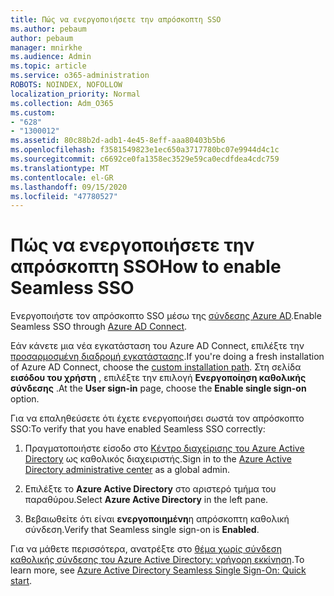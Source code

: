 ```yaml
---
title: Πώς να ενεργοποιήσετε την απρόσκοπτη SSO
ms.author: pebaum
author: pebaum
manager: mnirkhe
ms.audience: Admin
ms.topic: article
ms.service: o365-administration
ROBOTS: NOINDEX, NOFOLLOW
localization_priority: Normal
ms.collection: Adm_O365
ms.custom:
- "628"
- "1300012"
ms.assetid: 80c88b2d-adb1-4e45-8eff-aaa80403b5b6
ms.openlocfilehash: f3581549823e1ec650a3717780bc07e9944d4c1c
ms.sourcegitcommit: c6692ce0fa1358ec3529e59ca0ecdfdea4cdc759
ms.translationtype: MT
ms.contentlocale: el-GR
ms.lasthandoff: 09/15/2020
ms.locfileid: "47780527"
---
```

# <a name="how-to-enable-seamless-sso"></a><span data-ttu-id="9ddbc-102">Πώς να ενεργοποιήσετε την απρόσκοπτη SSO</span><span class="sxs-lookup"><span data-stu-id="9ddbc-102">How to enable Seamless SSO</span></span>

<span data-ttu-id="9ddbc-103">Ενεργοποιήστε τον απρόσκοπτο SSO μέσω της [σύνδεσης Azure AD](https://docs.microsoft.com/azure/active-directory/connect/active-directory-aadconnect).</span><span class="sxs-lookup"><span data-stu-id="9ddbc-103">Enable Seamless SSO through [Azure AD Connect](https://docs.microsoft.com/azure/active-directory/connect/active-directory-aadconnect).</span></span>
  
<span data-ttu-id="9ddbc-104">Εάν κάνετε μια νέα εγκατάσταση του Azure AD Connect, επιλέξτε την [προσαρμοσμένη διαδρομή εγκατάστασης](https://docs.microsoft.com/azure/active-directory/connect/active-directory-aadconnect-get-started-custom).</span><span class="sxs-lookup"><span data-stu-id="9ddbc-104">If you're doing a fresh installation of Azure AD Connect, choose the [custom installation path](https://docs.microsoft.com/azure/active-directory/connect/active-directory-aadconnect-get-started-custom).</span></span> <span data-ttu-id="9ddbc-105">Στη σελίδα **εισόδου του χρήστη** , επιλέξτε την επιλογή **Ενεργοποίηση καθολικής σύνδεσης** .</span><span class="sxs-lookup"><span data-stu-id="9ddbc-105">At the **User sign-in** page, choose the **Enable single sign-on** option.</span></span>
  
<span data-ttu-id="9ddbc-106">Για να επαληθεύσετε ότι έχετε ενεργοποιήσει σωστά τον απρόσκοπτο SSO:</span><span class="sxs-lookup"><span data-stu-id="9ddbc-106">To verify that you have enabled Seamless SSO correctly:</span></span>
  
1. <span data-ttu-id="9ddbc-107">Πραγματοποιήστε είσοδο στο [Κέντρο διαχείρισης του Azure Active Directory](https://aad.portal.azure.com) ως καθολικός διαχειριστής.</span><span class="sxs-lookup"><span data-stu-id="9ddbc-107">Sign in to the [Azure Active Directory administrative center](https://aad.portal.azure.com) as a global admin.</span></span>

2. <span data-ttu-id="9ddbc-108">Επιλέξτε το **Azure Active Directory** στο αριστερό τμήμα του παραθύρου.</span><span class="sxs-lookup"><span data-stu-id="9ddbc-108">Select **Azure Active Directory** in the left pane.</span></span>

3. <span data-ttu-id="9ddbc-109">Βεβαιωθείτε ότι είναι **ενεργοποιημένη**η απρόσκοπτη καθολική σύνδεση.</span><span class="sxs-lookup"><span data-stu-id="9ddbc-109">Verify that Seamless single sign-on is **Enabled**.</span></span>

<span data-ttu-id="9ddbc-110">Για να μάθετε περισσότερα, ανατρέξτε στο [θέμα χωρίς σύνδεση καθολικής σύνδεσης του Azure Active Directory: γρήγορη εκκίνηση](https://docs.microsoft.com/azure/active-directory/connect/active-directory-aadconnect-sso-quick-start).</span><span class="sxs-lookup"><span data-stu-id="9ddbc-110">To learn more, see [Azure Active Directory Seamless Single Sign-On: Quick start](https://docs.microsoft.com/azure/active-directory/connect/active-directory-aadconnect-sso-quick-start).</span></span>
  